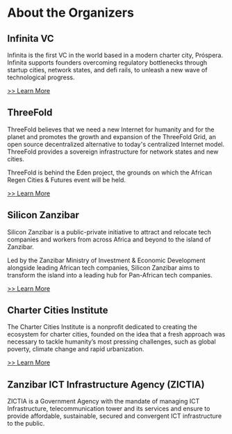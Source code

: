 # About the Organizers

## Infinita VC

Infinita is the first VC in the world based in a modern charter city, Próspera. Infinita supports founders overcoming regulatory bottlenecks through startup cities, network states, and defi rails, to unleash a new wave of technological progress.

[>> Learn More](https://infinitavc.com/)

## ThreeFold

ThreeFold believes that we need a new Internet for humanity and for the planet and promotes the growth and expansion of the ThreeFold Grid, an open source decentralized alternative to today's centralized Internet model. ThreeFold provides a sovereign infrastructure for network states and new cities.

ThreeFold is behind the Eden project, the grounds on which the African Regen Cities & Futures event will be held.

[>> Learn More](https://threefold.io)

## Silicon Zanzibar

Silicon Zanzibar is a public-private initiative to attract and relocate tech companies and workers from across Africa and beyond to the island of Zanzibar.

Led by the Zanzibar Ministry of Investment & Economic Development alongside leading African tech companies, Silicon Zanzibar aims to transform the island into a leading hub for Pan-African tech companies.

[>> Learn More](https://www.siliconzanzibar.com/)

## Charter Cities Institute

The Charter Cities Institute is a nonprofit dedicated to creating the ecosystem for charter cities, founded on the idea that a fresh approach was necessary to tackle humanity’s most pressing challenges, such as global poverty, climate change and rapid urbanization.

[>> Learn More](https://chartercitiesinstitute.org/)

## Zanzibar ICT Infrastructure Agency (ZICTIA)

ZICTIA is a Government Agency with the mandate of managing ICT Infrastructure, telecommunication tower and its services and ensure to provide affordable, sustainable, secured and convergent ICT infrastructure to the public.